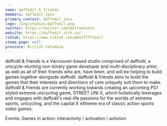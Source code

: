 ```yaml
---
name: daffodil & friends
members: daffodil jenx
primary_contact: daffodil jenx
logo: /img/studios/daffodil.png
twitter: https://twitter.com/@streetunix
website: https://daffodil.itch.io/
tiktok: https://www.tiktok.com/@daffffffodil
steam_page: null
province: British Columbia
---
```

daffodil & friends is a Vancouver-based studio comprised of daffodil, a unicycle-stunting non-binary game developer and multi-disciplinary artist, as well as all of their friends who are, have been, and will be helping to build games together alongside daffodil. daffodil & friends aims to build the games that their interests and directions of care uniquely suit them to make. daffodil & friends are currently working towards creating an upcoming PS1 styled extreme unicycling game, STREET UNI X, which holistically leverages and engages with daffodil's real-life passions for the worlds of extreme sports, unicycling, and the capital X eXtreme era of classic action sports video games.

Events: Games in action: interactivity / activation \ activism
